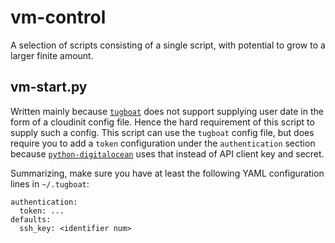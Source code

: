 vm-control
==========

A selection of scripts consisting of a single script, with potential to grow to
a larger finite amount.

vm-start.py
-----------

Written mainly because [`tugboat`][1] does not support supplying user date in the
form of a cloudinit config file. Hence the hard requirement of this script to
supply such a config. This script can use the `tugboat` config file, but does
require you to add a `token` configuration under the `authentication` section
because [`python-digitalocean`][2] uses that instead of API client key and
secret.

Summarizing, make sure you have at least the following YAML configuration lines
in `~/.tugboat`:

    authentication:
      token: ...
    defaults:
      ssh_key: <identifier num>

[1]: https://github.com/pearkes/tugboat
[2]: https://github.com/koalalorenzo/python-digitalocean
